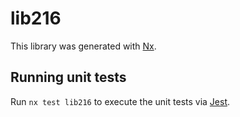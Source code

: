 # lib216

This library was generated with [Nx](https://nx.dev).

## Running unit tests

Run `nx test lib216` to execute the unit tests via [Jest](https://jestjs.io).
